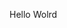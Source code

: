 Hello Wolrd




































































































































































































































































































































































































































































































































































































































































































































































































































































































































































































































































































































































































































































































































































































































































































































































































































































































































































































































































































































































































































































































































































































































































































































































































































































































































































































































































































































































































































































































































































































































































































































































































































































































































































































































































































































































































































































































































































































































































































































































































































































